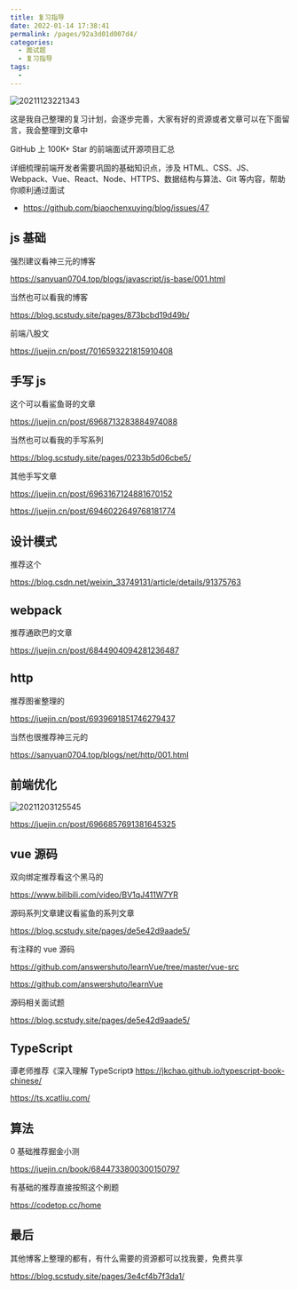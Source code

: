 ```yaml
---
title: 复习指导
date: 2022-01-14 17:38:41
permalink: /pages/92a3d01d007d4/
categories:
  - 面试题
  - 复习指导
tags:
  -
---
```


![20211123221343](https://cdn.jsdelivr.net/gh/wu529778790/image/blog/20211123221343.png)

这是我自己整理的复习计划，会逐步完善，大家有好的资源或者文章可以在下面留言，我会整理到文章中

GitHub 上 100K+ Star 的前端面试开源项目汇总

详细梳理前端开发者需要巩固的基础知识点，涉及 HTML、CSS、JS、Webpack、Vue、React、Node、HTTPS、数据结构与算法、Git 等内容，帮助你顺利通过面试

- <https://github.com/biaochenxuying/blog/issues/47>

<!-- more -->

## js 基础

强烈建议看神三元的博客

<https://sanyuan0704.top/blogs/javascript/js-base/001.html>

当然也可以看我的博客

<https://blog.scstudy.site/pages/873bcbd19d49b/>

前端八股文

<https://juejin.cn/post/7016593221815910408>

## 手写 js

这个可以看鲨鱼哥的文章

<https://juejin.cn/post/6968713283884974088>

当然也可以看我的手写系列

<https://blog.scstudy.site/pages/0233b5d06cbe5/>

其他手写文章

<https://juejin.cn/post/6963167124881670152>

<https://juejin.cn/post/6946022649768181774>

## 设计模式

推荐这个

<https://blog.csdn.net/weixin_33749131/article/details/91375763>

## webpack

推荐通欧巴的文章

<https://juejin.cn/post/6844904094281236487>

## http

推荐图雀整理的

<https://juejin.cn/post/6939691851746279437>

当然也很推荐神三元的

<https://sanyuan0704.top/blogs/net/http/001.html>

## 前端优化

![20211203125545](https://cdn.jsdelivr.net/gh/wu529778790/image/blog/20211203125545.png)

<https://juejin.cn/post/6966857691381645325>

## vue 源码

双向绑定推荐看这个黑马的

<https://www.bilibili.com/video/BV1qJ411W7YR>

源码系列文章建议看鲨鱼的系列文章

<https://blog.scstudy.site/pages/de5e42d9aade5/>

有注释的 vue 源码

<https://github.com/answershuto/learnVue/tree/master/vue-src>

<https://github.com/answershuto/learnVue>

源码相关面试题

<https://blog.scstudy.site/pages/de5e42d9aade5/>

## TypeScript

谭老师推荐《深入理解 TypeScript》
<https://jkchao.github.io/typescript-book-chinese/>

<https://ts.xcatliu.com/>

## 算法

0 基础推荐掘金小测

<https://juejin.cn/book/6844733800300150797>

有基础的推荐直接按照这个刷题

<https://codetop.cc/home>

## 最后

其他博客上整理的都有，有什么需要的资源都可以找我要，免费共享

<https://blog.scstudy.site/pages/3e4cf4b7f3da1/>
